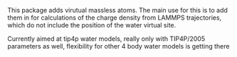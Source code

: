 This package adds virutual massless atoms. The main use for this is to add them in for calculations of the charge density from LAMMPS trajectories, which do not include the position of the water virtual site.

Currently aimed at tip4p water models, really only with TIP4P/2005 parameters as well, flexibility for other 4 body water models is getting there
